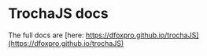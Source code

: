 # TrochaJS docs
The full docs are [here: https://dfoxpro.github.io/trochaJS](https://dfoxpro.github.io/trochaJS)
